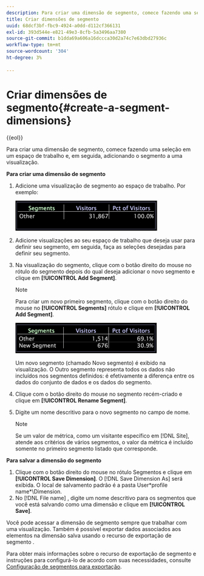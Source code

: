 ```yaml
---
description: Para criar uma dimensão de segmento, comece fazendo uma seleção em um espaço de trabalho e, em seguida, adicionando o segmento a uma visualização.
title: Criar dimensões de segmento
uuid: 68dcf3bf-fbc9-4924-a0dd-d112cf366131
exl-id: 393d544e-e821-49e3-8cfb-5a3496aa7380
source-git-commit: b1dda69a606a16dccca30d2a74c7e63dbd27936c
workflow-type: tm+mt
source-wordcount: '304'
ht-degree: 3%

---
```


# Criar dimensões de segmento{#create-a-segment-dimensions}

{{eol}}

Para criar uma dimensão de segmento, comece fazendo uma seleção em um espaço de trabalho e, em seguida, adicionando o segmento a uma visualização.

**Para criar uma dimensão de segmento**

1. Adicione uma visualização de segmento ao espaço de trabalho. Por exemplo:

   ![](assets/vis_Segment.png)

1. Adicione visualizações ao seu espaço de trabalho que deseja usar para definir seu segmento, em seguida, faça as seleções desejadas para definir seu segmento.
1. Na visualização do segmento, clique com o botão direito do mouse no rótulo do segmento depois do qual deseja adicionar o novo segmento e clique em **[!UICONTROL Add Segment]**.

   >[!NOTE]
   >
   >Para criar um novo primeiro segmento, clique com o botão direito do mouse no **[!UICONTROL Segments]** rótulo e clique em **[!UICONTROL Add Segment]**.

   ![](assets/vis_SegmentNew.png)

   Um novo segmento (chamado Novo segmento) é exibido na visualização. O Outro segmento representa todos os dados não incluídos nos segmentos definidos: é efetivamente a diferença entre os dados do conjunto de dados e os dados do segmento.

1. Clique com o botão direito do mouse no segmento recém-criado e clique em **[!UICONTROL Rename Segment]**.
1. Digite um nome descritivo para o novo segmento no campo de nome.

   >[!NOTE]
   >
   >Se um valor de métrica, como um visitante específico em [!DNL Site], atende aos critérios de vários segmentos, o valor da métrica é incluído somente no primeiro segmento listado que corresponde.

**Para salvar a dimensão do segmento**

1. Clique com o botão direito do mouse no rótulo Segmentos e clique em **[!UICONTROL Save Dimension]**. O [!DNL Save Dimension As] será exibida. O local de salvamento padrão é a pasta User\*profile name*\Dimension.
1. No [!DNL File name] , digite um nome descritivo para os segmentos que você está salvando como uma dimensão e clique em **[!UICONTROL Save]**.

Você pode acessar a dimensão de segmento sempre que trabalhar com uma visualização. Também é possível exportar dados associados aos elementos na dimensão salva usando o recurso de exportação de segmento .

Para obter mais informações sobre o recurso de exportação de segmento e instruções para configurá-lo de acordo com suas necessidades, consulte [Configuração de segmentos para exportação](../../../../home/c-get-started/c-exp-data-seg-exp/t-config-sgts-expt.md#task-8857f221fa66463990ec9b60db6db372).

